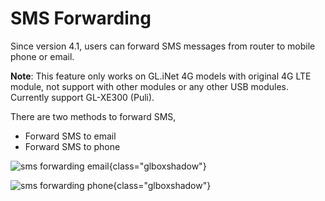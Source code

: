 # SMS Forwarding

Since version 4.1, users can forward SMS messages from router to mobile phone or email.

**Note**: This feature only works on GL.iNet 4G models with original 4G LTE module, not support with other modules or any other USB modules. Currently support GL-XE300 (Puli).

There are two methods to forward SMS, 

- Forward SMS to email
- Forward SMS to phone

![sms forwarding email](https://static.gl-inet.com/docs/en/4/tutorials/sms_forwarding/sms_forwarding_email.png){class="glboxshadow"}

![sms forwarding phone](https://static.gl-inet.com/docs/en/4/tutorials/sms_forwarding/sms_forwarding_phone.png){class="glboxshadow"}

